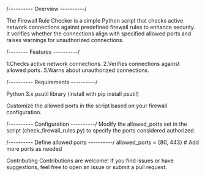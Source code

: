 /---------- Overview ----------/

The Firewall Rule Checker is a simple Python script that checks active network connections against predefined firewall rules to enhance security. It verifies whether the connections align with specified allowed ports and raises warnings for unauthorized connections.

/-------- Features ----------/

1.Checks active network connections.
2.Verifies connections against allowed ports.
3.Warns about unauthorized connections.

/---------- Requirements ----------/

Python 3.x
psutil library (install with pip install psutil)

Customize the allowed ports in the script based on your firewall configuration.

/---------- Configuration ----------/
Modify the allowed_ports set in the script (check_firewall_rules.py) to specify the ports considered authorized.


/----------  Define allowed ports ----------/
allowed_ports = {80, 443}  # Add more ports as needed

Contributing
Contributions are welcome! If you find issues or have suggestions, feel free to open an issue or submit a pull request.